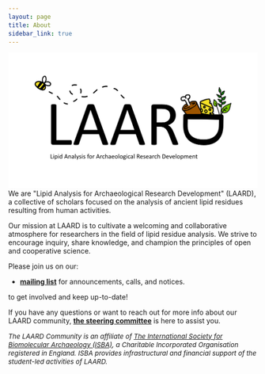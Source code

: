 ```yaml
---
layout: page
title: About
sidebar_link: true
---
```

<!-- Last edit of this page: 10-10-2023> -->

<img src="/assets/media/LOGOFull.png" class="center">
We are "Lipid Analysis for Archaeological Research Development" (LAARD), a collective of scholars focused on the analysis of ancient lipid residues resulting from human activities.

Our mission at LAARD is to cultivate a welcoming and collaborative atmosphere for researchers in the field of lipid residue analysis. We strive to encourage inquiry, share knowledge, and champion the principles of open and cooperative science.


<!-- Blurb from SPAAM, keep for now to copy link structure later

We aim to openly [share](https://PAASTA-community.slack.com/) knowledge and experience to find on solutions to common challenges and obstacles that the field faces.
We run various collaborative [projects](/projects) for the benefit of the whole community and to progress the field.
We have various [events and a yearly workshop](/categories/events) with cycling organisation committees to improve networking. -->

Please join us on our:

- [**mailing list**](https://docs.google.com/forms/d/e/1FAIpQLSfrmI_n_aEAr3qw6m5bFx1NyG1izryU3uJroSrS5PDpH_teNA/viewform?usp=sf_link) for announcements, calls, and notices.

<!-- Add more of these later as they become applicable, also paraphrase above text on slack and twitter. Now direct copy from SPAAM.


- [**mastodon**](htthttps://genomic.social/@PAASTA_community) for latest news, polls, and publications.
-->

to get involved and keep up-to-date!

If you have any questions or want to reach out for more info about our LAARD community, [**the steering committee**](https://laardcommunity.github.io/Steering-Committee/) is here to assist you.


<i style="font-size: 10pt">The LAARD Community is an affiliate of [The International Society for Biomolecular Archaeology (ISBA)](https://isbarch.org), a Charitable Incorporated Organisation registered in England. ISBA provides infrastructural and financial support of the student-led activities of LAARD.</i>
